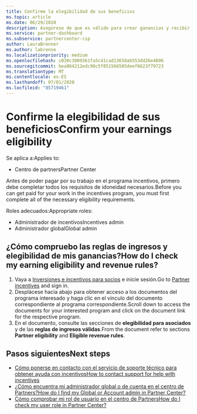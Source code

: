 ```yaml
---
title: Confirme la elegibilidad de sus beneficios
ms.topic: article
ms.date: 06/29/2020
description: Asegúrese de que es válido para crear ganancias y recibir el pago por el programa de incentivos.
ms.service: partner-dashboard
ms.subservice: partnercenter-csp
author: LauraBrenner
ms.author: labrenne
ms.localizationpriority: medium
ms.openlocfilehash: c030c3009361fa5c41cad13650ab553dd26e4896
ms.sourcegitcommit: bea864212edc90c5f851566505deef6623f79723
ms.translationtype: MT
ms.contentlocale: es-ES
ms.lasthandoff: 07/01/2020
ms.locfileid: "85719461"
---
```

# <a name="confirm-your-earnings-eligibility"></a><span data-ttu-id="1039c-103">Confirme la elegibilidad de sus beneficios</span><span class="sxs-lookup"><span data-stu-id="1039c-103">Confirm your earnings eligibility</span></span>

<span data-ttu-id="1039c-104">Se aplica a:</span><span class="sxs-lookup"><span data-stu-id="1039c-104">Applies to:</span></span>

- <span data-ttu-id="1039c-105">Centro de partners</span><span class="sxs-lookup"><span data-stu-id="1039c-105">Partner Center</span></span>

<span data-ttu-id="1039c-106">Antes de poder pagar por su trabajo en el programa incentivos, primero debe completar todos los requisitos de idoneidad necesarios.</span><span class="sxs-lookup"><span data-stu-id="1039c-106">Before you can get paid for your work in the incentives program, you must first complete all of the necessary eligibility requirements.</span></span>

<span data-ttu-id="1039c-107">Roles adecuados:</span><span class="sxs-lookup"><span data-stu-id="1039c-107">Appropriate roles:</span></span>

- <span data-ttu-id="1039c-108">Administrador de incentivos</span><span class="sxs-lookup"><span data-stu-id="1039c-108">Incentives admin</span></span>
- <span data-ttu-id="1039c-109">Administrador global</span><span class="sxs-lookup"><span data-stu-id="1039c-109">Global admin</span></span>

## <a name="how-do-i-check-my-earning-eligibility-and-revenue-rules"></a><span data-ttu-id="1039c-110">¿Cómo compruebo las reglas de ingresos y elegibilidad de mis ganancias?</span><span class="sxs-lookup"><span data-stu-id="1039c-110">How do I check my earning eligibility and revenue rules?</span></span>

1. <span data-ttu-id="1039c-111">Vaya a [Inversiones e incentivos para socios](https://partner.microsoft.com/membership/partner-incentives) e inicie sesión.</span><span class="sxs-lookup"><span data-stu-id="1039c-111">Go to [Partner incentives](https://partner.microsoft.com/membership/partner-incentives) and sign in.</span></span>
2. <span data-ttu-id="1039c-112">Desplácese hacia abajo para obtener acceso a los documentos del programa interesado y haga clic en el vínculo del documento correspondiente al programa correspondiente.</span><span class="sxs-lookup"><span data-stu-id="1039c-112">Scroll down to access the documents for your interested program and click on the document link for the respective program.</span></span>
3. <span data-ttu-id="1039c-113">En el documento, consulte las secciones de **elegibilidad para asociados** y de las **reglas de ingresos válidas**.</span><span class="sxs-lookup"><span data-stu-id="1039c-113">From the document refer to sections **Partner eligibility** and **Eligible revenue rules**.</span></span>

## <a name="next-steps"></a><span data-ttu-id="1039c-114">Pasos siguientes</span><span class="sxs-lookup"><span data-stu-id="1039c-114">Next steps</span></span>

- [<span data-ttu-id="1039c-115">Cómo ponerse en contacto con el servicio de soporte técnico para obtener ayuda con incentivos</span><span class="sxs-lookup"><span data-stu-id="1039c-115">How to contact support for help with incentives</span></span>](https://support.microsoft.com/help/4014850)
- [<span data-ttu-id="1039c-116">¿Cómo encuentra mi administrador global o de cuenta en el centro de Partners?</span><span class="sxs-lookup"><span data-stu-id="1039c-116">How do I find my Global or Account admin in Partner Center?</span></span>](https://support.microsoft.com/help/4534519)
- [<span data-ttu-id="1039c-117">Cómo comprobar mi rol de usuario en el centro de Partners</span><span class="sxs-lookup"><span data-stu-id="1039c-117">How do I check my user role in Partner Center?</span></span>](https://support.microsoft.com/help/4534700)
